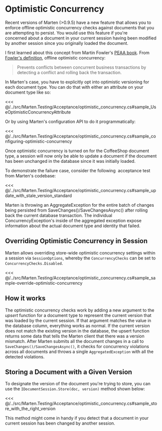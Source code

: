 # Optimistic Concurrency

Recent versions of Marten (&gt;0.9.5) have a new feature that allows you to enforce offline optimistic concurrency checks against documents that you are attempting to persist. You would use this feature if you're concerned about a document in your current session having been modified by another session since you originally loaded the document.

I first learned about this concept from Martin Fowler's [PEAA book](http://martinfowler.com/eaaCatalog/). From [Fowler's definition](http://martinfowler.com/eaaCatalog/optimisticOfflineLock.html), offline optimistic concurrency:

> Prevents conflicts between concurrent business transactions by detecting a conflict and rolling back the transaction.

In Marten's case, you have to explicitly opt into optimistic versioning for each document type. You can do that with either an attribute on your document type like so:

<<< @/../src/Marten.Testing/Acceptance/optimistic_concurrency.cs#sample_UseOptimisticConcurrencyAttribute

Or by using Marten's configuration API to do it programmatically:

<<< @/../src/Marten.Testing/Acceptance/optimistic_concurrency.cs#sample_configuring-optimistic-concurrency

Once optimistic concurrency is turned on for the CoffeeShop document type, a session will now only be able to update a document if the document has been unchanged in the database since it was initially loaded.

To demonstrate the failure case, consider the following  acceptance test from Marten's codebase:

<<< @/../src/Marten.Testing/Acceptance/optimistic_concurrency.cs#sample_update_with_stale_version_standard

Marten is throwing an AggregateException for the entire batch of changes being persisted from SaveChanges()/SaveChangesAsync() after rolling back the current database transaction. The individual ConcurrencyException's inside of the aggregated exception expose information about the actual document type and identity that failed.

## Overriding Optimistic Concurrency in Session

Marten allows overriding store-wide optimistic concurrency settings within a session via `SessionOptions`, whereby the `ConcurrencyChecks` can be set to `ConcurrencyChecks.Disabled`.

<<< @/../src/Marten.Testing/Acceptance/optimistic_concurrency.cs#sample_sample-override-optimistic-concurrency

## How it works

The optimistic concurrency checks work by adding a new argument to the _upsert_ function for a document type to represent the
current version that was loaded by the current session. If that argument matches the value in the database column, everything works
as normal. If the current version does not match the existing version in the database, the upsert function returns some data
that tells the Marten client that there was a version mismatch. After Marten submits all the document changes in a call to
`SaveChanges()/SaveChangesAsync()`, it checks for concurrency violations across all documents and throws a single `AggregatedException`
with all the detected violations.

## Storing a Document with a Given Version

To designate the version of the document you're trying to store, you can use the `IDocumentSession.Store(doc, version)` method
shown below:

<<< @/../src/Marten.Testing/Acceptance/optimistic_concurrency.cs#sample_store_with_the_right_version

This method might come in handy if you detect that a document in your current session has been changed by another session.
